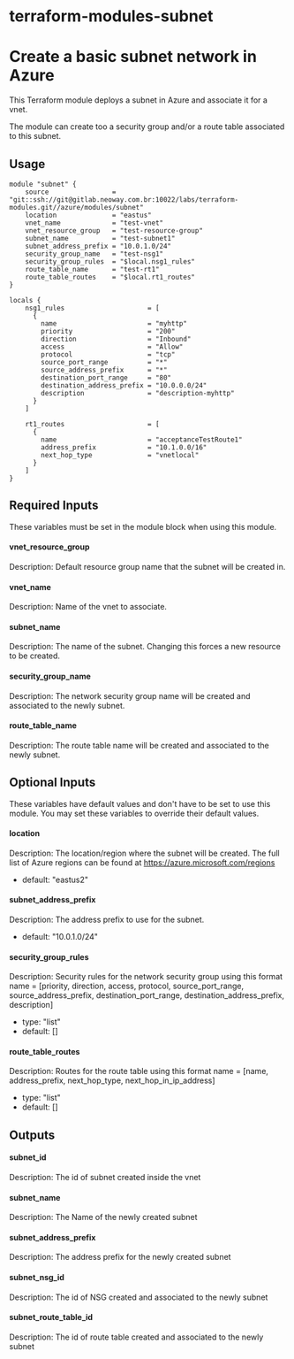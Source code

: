 # terraform-modules-subnet #

Create a basic subnet network in Azure
==============================================================================

This Terraform module deploys a subnet in Azure and associate it for a vnet.

The module can create too a security group and/or a route table associated to this subnet.

Usage
-----

```hcl
module "subnet" {
    source                = "git::ssh://git@gitlab.neoway.com.br:10022/labs/terraform-modules.git//azure/modules/subnet"
    location              = "eastus"
    vnet_name             = "test-vnet"
    vnet_resource_group   = "test-resource-group"
    subnet_name           = "test-subnet1"
    subnet_address_prefix = "10.0.1.0/24"
    security_group_name   = "test-nsg1"
    security_group_rules  = "$local.nsg1_rules"
    route_table_name      = "test-rt1"
    route_table_routes    = "$local.rt1_routes"
}

locals {
    nsg1_rules                     = [
      {
        name                       = "myhttp"
        priority                   = "200"
        direction                  = "Inbound"
        access                     = "Allow"
        protocol                   = "tcp"
        source_port_range          = "*"
        source_address_prefix      = "*"
        destination_port_range     = "80"
        destination_address_prefix = "10.0.0.0/24"
        description                = "description-myhttp"
      }
    ]

    rt1_routes                     = [
      {
        name                       = "acceptanceTestRoute1"
        address_prefix             = "10.1.0.0/16"
        next_hop_type              = "vnetlocal"
      }
    ]
}
```

Required Inputs
----
These variables must be set in the module block when using this module.

#### vnet_resource_group
Description: Default resource group name that the subnet will be created in.

#### vnet_name
Description: Name of the vnet to associate.

#### subnet_name
Description: The name of the subnet. Changing this forces a new resource to be created.

#### security_group_name
Description: The network security group name will be created and associated to the newly subnet.

#### route_table_name
Description: The route table name will be created and associated to the newly subnet.

Optional Inputs
----

These variables have default values and don't have to be set to use this module. You may set these variables to override their default values.

#### location
Description: The location/region where the subnet will be created. The full list of Azure regions can be found at https://azure.microsoft.com/regions
 - default: "eastus2"

#### subnet_address_prefix
Description: The address prefix to use for the subnet.
 - default: "10.0.1.0/24"

#### security_group_rules
Description: Security rules for the network security group using this format name = [priority, direction, access, protocol, source_port_range, source_address_prefix, destination_port_range, destination_address_prefix, description]
 - type: "list"
 - default: []

#### route_table_routes
Description: Routes for the route table using this format name = [name, address_prefix, next_hop_type, next_hop_in_ip_address]
 - type: "list"
 - default: []

Outputs
----

#### subnet_id
Description: The id of subnet created inside the vnet

#### subnet_name
Description: The Name of the newly created subnet

#### subnet_address_prefix
Description: The address prefix for the newly created subnet

#### subnet_nsg_id
Description: The id of NSG created and associated to the newly subnet

#### subnet_route_table_id
Description: The id of route table created and associated to the newly subnet

